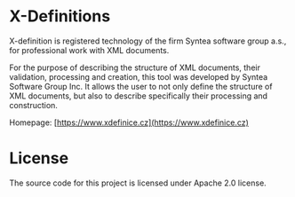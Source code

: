 # X-Definitions

X-definition is registered technology of the firm Syntea software group a.s.,
for professional work with XML documents.

For the purpose of describing the structure of XML documents, their validation,
processing and creation, this tool was developed by Syntea Software Group Inc.
It allows the user to not only define the structure of XML documents,
but also to describe specifically their processing and construction.

Homepage: [https://www.xdefinice.cz](https://www.xdefinice.cz)

# License
The source code for this project is licensed under Apache 2.0 license.

